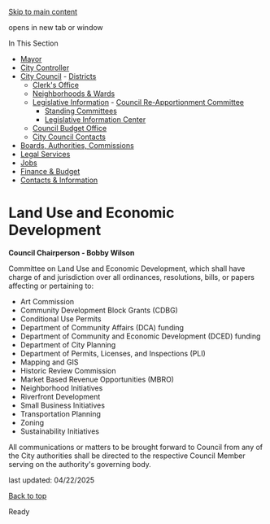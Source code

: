 [Skip to main content](https://www.pittsburghpa.gov/City-Government/City-Council/Legislative-Information/Standing-Committees/Land-Use-and-Economic-Development#main-content)

opens in new tab or window

In This Section

- [Mayor](https://www.pittsburghpa.gov/City-Government/Mayor)
- [City Controller](https://www.pittsburghpa.gov/City-Government/City-Controllers-Office)
- [City Council](https://www.pittsburghpa.gov/City-Government/City-Council)  - [Districts](https://www.pittsburghpa.gov/City-Government/City-Council/Districts)
  - [Clerk's Office](https://www.pittsburghpa.gov/City-Government/City-Council/Clerks-Office)
  - [Neighborhoods & Wards](https://www.pittsburghpa.gov/City-Government/City-Council/Neighborhoods-Wards)
  - [Legislative Information](https://www.pittsburghpa.gov/City-Government/City-Council/Legislative-Information)    - [Council Re-Apportionment Committee](https://www.pittsburghpa.gov/City-Government/City-Council/Legislative-Information/Council-Re-Apportionment-Committee)
    - [Standing Committees](https://www.pittsburghpa.gov/City-Government/City-Council/Legislative-Information/Standing-Committees)
    - [Legislative Information Center](https://www.pittsburghpa.gov/City-Government/City-Council/Legislative-Information/Legislative-Information-Center)
  - [Council Budget Office](https://www.pittsburghpa.gov/City-Government/City-Council/Council-Budget-Office)
  - [City Council Contacts](https://www.pittsburghpa.gov/City-Government/City-Council/Council-Contacts)
- [Boards, Authorities, Commissions](https://www.pittsburghpa.gov/City-Government/Boards-Authorities-Commissions)
- [Legal Services](https://www.pittsburghpa.gov/City-Government/Legal-Services)
- [Jobs](https://www.pittsburghpa.gov/City-Government/Jobs)
- [Finance & Budget](https://www.pittsburghpa.gov/City-Government/Finance-Budget)
- [Contacts & Information](https://www.pittsburghpa.gov/City-Government/Contacts-Information)

# Land Use and Economic Development

**Council Chairperson - Bobby Wilson**

Committee on Land Use and Economic Development, which shall have charge of and jurisdiction over all ordinances, resolutions, bills, or papers affecting or pertaining to:

- Art Commission
- Community Development Block Grants (CDBG)
- Conditional Use Permits
- Department of Community Affairs (DCA) funding
- Department of Community and Economic Development (DCED) funding
- Department of City Planning
- Department of Permits, Licenses, and Inspections (PLI)
- Mapping and GIS
- Historic Review Commission
- Market Based Revenue Opportunities (MBRO)
- Neighborhood Initiatives
- Riverfront Development
- Small Business Initiatives
- Transportation Planning
- Zoning
- Sustainability Initiatives

All communications or matters to be brought forward to Council from any of the City authorities shall be directed to the respective Council Member serving on the authority's governing body.

last updated: 04/22/2025

[Back to top](https://www.pittsburghpa.gov/City-Government/City-Council/Legislative-Information/Standing-Committees/Land-Use-and-Economic-Development#body-top)

Ready
